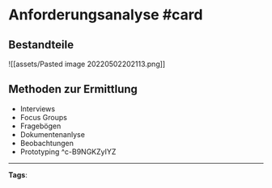# Anforderungsanalyse #card
## Bestandteile
![[assets/Pasted image 20220502202113.png]]
## Methoden zur Ermittlung
- Interviews
- Focus Groups
- Fragebögen
- Dokumentenanlyse
- Beobachtungen
- Prototyping
^c-B9NGKZyIYZ


---
**Tags**: 